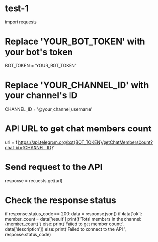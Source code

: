 # test-1
import requests

# Replace 'YOUR_BOT_TOKEN' with your bot's token
BOT_TOKEN = 'YOUR_BOT_TOKEN'
# Replace 'YOUR_CHANNEL_ID' with your channel's ID
CHANNEL_ID = '@your_channel_username'

# API URL to get chat members count
url = f'https://api.telegram.org/bot{BOT_TOKEN}/getChatMembersCount?chat_id={CHANNEL_ID}'

# Send request to the API
response = requests.get(url)

# Check the response status
if response.status_code == 200:
    data = response.json()
    if data['ok']:
        member_count = data['result']
        print(f'Total members in the channel: {member_count}')
    else:
        print('Failed to get member count:', data['description'])
else:
    print('Failed to connect to the API:', response.status_code)
